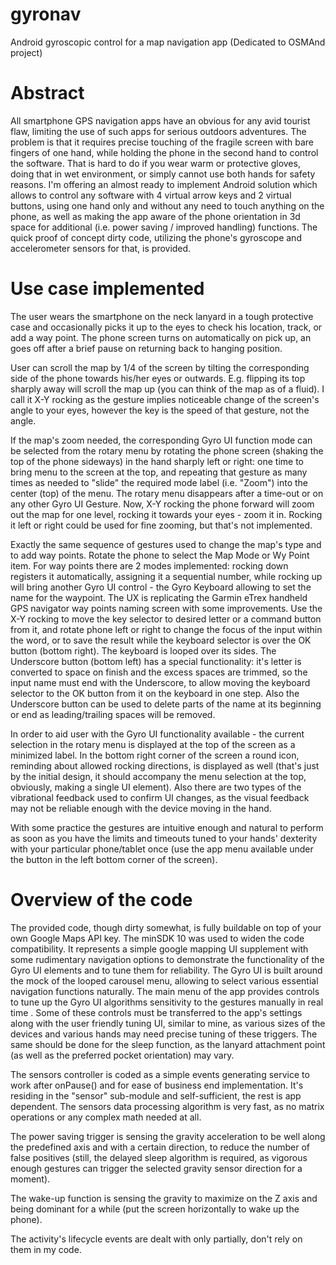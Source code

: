 # gyronav
Android gyroscopic control for a map navigation app (Dedicated to OSMAnd project)

# Abstract

All smartphone GPS navigation apps have an obvious for any avid tourist flaw, limiting the use of such apps for 
serious outdoors adventures. The problem is that it requires precise touching of the fragile screen with bare fingers
of one hand, while holding the phone in the second hand to control the software. That is hard to do if you wear warm or 
protective gloves, doing that in wet environment, or simply cannot use both hands for safety reasons. I'm offering an 
almost ready to implement Android solution which allows to control any software with 4 virtual arrow keys and 2 virtual 
buttons, using one hand only and without any need to touch anything on the phone, as well as making the app aware of the 
phone orientation in 3d space for additional (i.e. power saving / improved handling) functions. The quick proof of concept 
dirty code, utilizing the phone's gyroscope and accelerometer sensors for that, is provided.

# Use case implemented

The user wears the smartphone on the neck lanyard in a tough protective case and occasionally picks it up to the eyes 
to check his location, track, or add a way point. The phone screen turns on automatically on pick up, an goes off after 
a brief pause on returning back to hanging position.

User can scroll the map by 1/4 of the screen by tilting the corresponding side of the phone towards his/her eyes or outwards. E.g. flipping its top sharply away will scroll the map up (you can think of the map as of a fluid). I call it X-Y rocking as the gesture implies noticeable change of the screen's angle to your eyes, however the key is the speed of that gesture, not the angle.

If the map's zoom needed, the corresponding Gyro UI function mode can be selected from the rotary menu by rotating the phone
screen (shaking the top of the phone sideways) in the hand sharply left or right: one time to bring menu to the screen at the top,
and repeating that gesture as many times as needed to "slide" the required mode label (i.e. "Zoom") into the center (top) of the
menu. The rotary menu disappears after a time-out or on any other Gyro UI Gesture. Now, X-Y rocking the phone forward will zoom out
the map for one level, rocking it towards your eyes - zoom it in. Rocking it left or right could be used for fine zooming, 
but that's not implemented.

Exactly the same sequence of gestures used to change the map's type and to add way points. Rotate the phone to select the Map Mode
or Wy Point item. For way points there are 2 modes implemented: rocking down registers it automatically, assigning it a sequential
number, while rocking up will bring another Gyro UI control - the Gyro Keyboard allowing to set the name for the waypoint. The UX 
is replicating the Garmin eTrex handheld GPS navigator way points naming screen with some improvements. Use the X-Y rocking to move
the key selector to desired letter or a command button from it, and rotate phone left or right to change the focus of the input 
within the word, or to save the result while the keyboard selector is over the OK button (bottom right). The keyboard is looped 
over its sides. The Underscore button (bottom left) has a special functionality: it's letter is converted to space on finish and 
the excess spaces are trimmed, so the input name must end with the Underscore, to allow moving the keyboard selector to the OK 
button from it on the keyboard in one step. Also the Underscore button can be used to delete parts of the name at its beginning or
end as leading/trailing spaces will be removed.

In order to aid user with the Gyro UI functionality available - the current selection in the rotary menu is displayed at the top 
of the screen as a minimized label. In the bottom right corner of the screen a round icon, reminding about allowed rocking 
directions, is displayed as well (that's just by the initial design, it should accompany the menu selection at the top, obviously,
making a single UI element). Also there are two types of the vibrational feedback used to confirm UI changes, as the visual feedback
may not be reliable enough with the device moving in the hand.

With some practice the gestures are intuitive enough and natural to perform as soon as you have the limits and timeouts tuned
to your hands' dexterity with your particular phone/tablet once (use the app menu available under the button in the left bottom
corner of the screen).

# Overview of the code

The provided code, though dirty somewhat, is fully buildable on top of your own Google Maps API key.
The minSDK 10 was used to widen the code compatibility. It represents a simple google mapping UI supplement 
with some rudimentary navigation options to demonstrate the functionality of the Gyro UI elements and to tune them 
for reliability. The Gyro UI is built around the mock of the looped carousel menu, allowing to select various essential
navigation functions naturally. The main menu of the app provides controls to tune up the Gyro UI algorithms sensitivity
to the gestures manually in real time . Some of these controls must be transferred to the app's settings along with the 
user friendly tuning UI, similar to mine, as various sizes of the devices and various hands may need precise tuning of 
these triggers. The same should be done for the sleep function, as the lanyard attachment point (as well as the preferred
pocket orientation) may vary.

The sensors controller is coded as a simple events generating service to work after onPause() and for ease of business end 
implementation. It's residing in the "sensor" sub-module and self-sufficient, the rest is app dependent. The sensors data 
processing algorithm is very fast, as no matrix operations or any complex math needed at all.

The power saving trigger is sensing the gravity acceleration to be well along the predefined axis and with a certain 
direction, to reduce the number of false positives (still, the delayed sleep algorithm is required, as vigorous enough 
gestures can trigger the selected gravity sensor direction for a moment). 

The wake-up function is sensing the gravity to maximize on the Z axis and being dominant for a while (put the screen horizontally
to wake up the phone).

The activity's lifecycle events are dealt with only partially, don't rely on them in my code.
